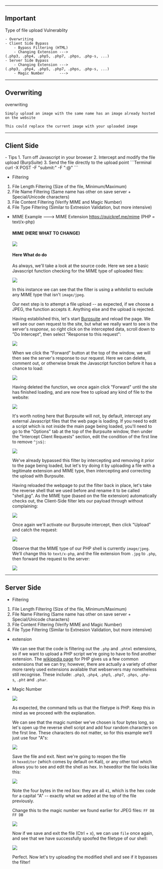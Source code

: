 --- ---

<h2>Important</h2>

Type of file upload Vulnerablity
```Terminal
- Overwriting
- Client Side Bypass
	- Bypass Filtering (HTML)
	- Changing Extension ---> (.php3, .php4, .php5, .php7, .phps, .php-s, ...)
- Server Side Bypass
	- Changing Extension ---> (.php3, .php4, .php5, .php7, .phps, .php-s, ...)
	- Magic Number       ---> 
```

---

<h2>Overwriting</h2>

overwriting
```Terminal
Simply upload an image with the same name has an image already hosted on the website

This could replace the current image with your uploaded image
```

---

<h2>Client Side</h2>
- Tips
1.  Turn off Javascript in your browser
2.  Intercept and modify the file upload (BurpSuite)
3.  Send the file directly to the upload point
```Terminal
curl -X POST -F "submit:<value>" -F "<file-parameter>:@<path-to-file>" <site>
```

- Filtering
1. File Length Filtering (Size of the file, Minimum/Maximum)
2. File Name Filtering (Same name has other on save server + Special/Unicode characters)
3. File Content Filtering (Verify MIME and Magic Number)
4. File Type Filtering (Similar to Extnesion Validation, but more intensive)


- MIME Example ---> MIME Extension https://quickref.me/mime (PHP = text/x-php)

	<h4>MIME (HERE WHAT TO CHANGE)</h4>
	
	![](https://i.imgur.com/uptWRKW.png)   

	<h4>Here What do do</h4>
	As always, we'll take a look at the source code. Here we see a basic Javascript function checking for the MIME type of uploaded files:

	![](https://i.imgur.com/TrI5jQD.png)
	
	In this instance we can see that the filter is using a _whitelist_ to exclude any MIME type that isn't `image/jpeg`.  

	Our next step is to attempt a file upload -- as expected, if we choose a JPEG, the function accepts it. Anything else and the upload is rejected.

	Having established this, let's start [Burpsuite](https://blog.tryhackme.com/setting-up-burp/) and reload the page. We will see our own request to the site, but what we really want to see is the server's _response_, so right click on the intercepted data, scroll down to "Do Intercept", then select "Response to this request":

	![](https://i.imgur.com/T0RjAry.png)

	When we click the "Forward" button at the top of the window, we will then see the server's response to our request. Here we can delete, comment out, or otherwise break the Javascript function before it has a chance to load:  

	![](https://i.imgur.com/ACgWLpH.png)

	Having deleted the function, we once again click "Forward" until the site has finished loading, and are now free to upload any kind of file to the website:

	![](https://i.imgur.com/5cyqjqa.png)

	It's worth noting here that Burpsuite will not, by default, intercept any external Javascript files that the web page is loading. If you need to edit a script which is not inside the main page being loaded, you'll need to go to the "Options" tab at the top of the Burpsuite window, then under the "Intercept Client Requests" section, edit the condition of the first line to remove `^js$|`:

	![](https://i.imgur.com/95hi6pX.png)  

	We've already bypassed this filter by intercepting and removing it prior to the page being loaded, but let's try doing it by uploading a file with a legitimate extension and MIME type, then intercepting and correcting the upload with Burpsuite.

	Having reloaded the webpage to put the filter back in place, let's take the reverse shell that we used before and rename it to be called "shell.jpg". As the MIME type (based on the file extension) automatically checks out, the Client-Side filter lets our payload through without complaining:

	![](https://i.imgur.com/WNpruFM.png)

	Once again we'll activate our Burpsuite intercept, then click "Upload" and catch the request:

	![](https://i.imgur.com/h2164Li.png)

	Observe that the MIME type of our PHP shell is currently `image/jpeg`. We'll change this to `text/x-php`, and the file extension from `.jpg` to `.php`, then forward the request to the server:

	![](https://i.imgur.com/sqmwssT.png)

---

<h2>Server Side</h2>

- Filtering
1. File Length Filtering (Size of the file, Minimum/Maximum)
2. File Name Filtering (Same name has other on save server + Special/Unicode characters)
3. File Content Filtering (Verify MIME and Magic Number)
4. File Type Filtering (Similar to Extnesion Validation, but more intensive)

- extension

	We can see that the code is filtering out the `.php` and `.phtml` extensions, so if we want to upload a PHP script we're going to have to find another extension. The [wikipedia page](https://en.wikipedia.org/wiki/PHP) for PHP gives us a few common extensions that we can try; however, there are actually a variety of other more rarely used extensions available that webservers may nonetheless still recognise. These include: `.php3`, `.php4`, `.php5`, `.php7`, `.phps`, `.php-s`, `.pht` and `.phar`. 

- Magic Number

	![](https://i.imgur.com/2126EHS.png)  

	As expected, the command tells us that the filetype is PHP. Keep this in mind as we proceed with the explanation.  

	We can see that the magic number we've chosen is four bytes long, so let's open up the reverse shell script and add four random characters on the first line. These characters do not matter, so for this example we'll just use four "A"s:

	![](https://i.imgur.com/oe434wu.png)

	Save the file and exit. Next we're going to reopen the file in `hexeditor` (which comes by default on Kali), or any other tool which allows you to see and edit the shell as hex. In hexeditor the file looks like this:

	![](https://i.imgur.com/otIyN96.png)

	Note the four bytes in the red box: they are all `41`, which is the hex code for a capital "A" -- exactly what we added at the top of the file previously.

	Change this to the magic number we found earlier for JPEG files: `FF D8 FF DB`

	![](https://i.imgur.com/2OlGKdQ.png)  

	Now if we save and exit the file (Ctrl + x), we can use `file` once again, and see that we have successfully spoofed the filetype of our shell:

	![](https://i.imgur.com/ldyt88v.png)  

	Perfect. Now let's try uploading the modified shell and see if it bypasses the filter!